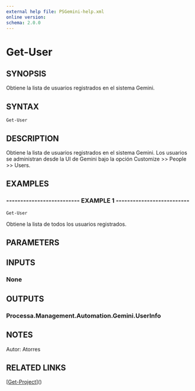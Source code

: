 ```yaml
---
external help file: PSGemini-help.xml
online version: 
schema: 2.0.0
---
```


# Get-User

## SYNOPSIS
Obtiene la lista de usuarios registrados en el sistema Gemini.

## SYNTAX

```
Get-User
```

## DESCRIPTION
Obtiene la lista de usuarios registrados en el sistema Gemini.
Los usuarios se administran desde la UI de Gemini bajo la opción Customize \>\> People \>\> Users.

## EXAMPLES

### -------------------------- EXAMPLE 1 --------------------------
```
Get-User
```

Obtiene la lista de todos los usuarios registrados.

## PARAMETERS

## INPUTS

### None

## OUTPUTS

### Processa.Management.Automation.Gemini.UserInfo

## NOTES
Autor: Atorres

## RELATED LINKS

[[Get-Project](Get-Project.md)]()

